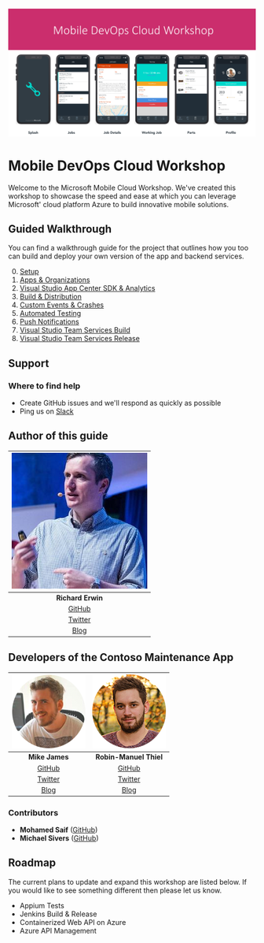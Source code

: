 ![Banner](Resources/WelcomeBanner.png)
![AppDesign](Resources/Design%20Board%20Final.png)

# Mobile DevOps Cloud Workshop

Welcome to the Microsoft Mobile Cloud Workshop. We've created this workshop to showcase the speed and ease at which you can leverage Microsoft' cloud platform Azure to build innovative mobile solutions.


## Guided Walkthrough

You can find a walkthrough guide for the project that outlines how you too can build and deploy your own version of the app and backend services. 

0. [Setup](Walkthrough/00_Setup/)
1. [Apps & Organizations](Walkthrough/01_Apps_&_Organizations)
2. [Visual Studio App Center SDK & Analytics](Walkthrough/02_Visual_Studio_App_Center_SDK_&_Analytics)
3. [Build & Distribution](Walkthrough/03_Build_&_Distribution)
4. [Custom Events & Crashes](Walkthrough/04_Custom_Events_&_Crashes)
5. [Automated Testing](Walkthrough/05_Automated_Testing)
6. [Push Notifications](Walkthrough/06_Push_Notifications)
7. [Visual Studio Team Services Build](Walkthrough/07_Visual_Studio_Team_Services_Build)
8. [Visual Studio Team Services Release](Walkthrough/08_Visual_Studio_Team_Services_Release)

## Support

### Where to find help

* Create GitHub issues and we'll respond as quickly as possible 
* Ping us on [Slack](https://mobilecloudworkshop.slack.com)

## Author of this guide

|        ![Photo](Resources/richarderwin.jpeg)       |
|:----------------------------------------------:|
|                 **Richard Erwin**                 |
|  [GitHub](https://github.com/rerwinx)  |
| [Twitter](https://twitter.com/rerwinx) |
|          [Blog](https://blogs.msdn.microsoft.com/vsappcenter/)         |

## Developers of the Contoso Maintenance App

|        ![Photo](Resources/mikejames.png)       |   ![Photo](Resources/robinmanuelthiel.png)  |
|:----------------------------------------------:|:--------------------------------------------:|
|                 **Mike James**                 |            **Robin-Manuel Thiel**            |
|  [GitHub](https://github.com/MikeCodesDotNet)  | [GitHub](https://github.com/MikeCodesDotNet) |
| [Twitter](https://twitter.com/MikeCodesDotNet) | [Twitter](https://twitter.com/robinmanuelt)  |
|          [Blog](https://mikecodes.net)         |         [Blog](https://pumpingco.de/)        |

### Contributors

* **Mohamed Saif** ([GitHub](https://github.com/mohamedsaif))
* **Michael Sivers** ([GitHub](https://github.com/msivers))

## Roadmap

The current plans to update and expand this workshop are listed below.  If you would like to see something different then please let us know.

* Appium Tests
* Jenkins Build & Release
* Containerized Web API on Azure
* Azure API Management